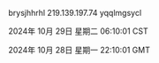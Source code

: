brysjhhrhl 219.139.197.74 yqqlmgsycl

2024年 10月 29日 星期二 06:10:01 CST

2024年 10月 28日 星期一 22:10:01 GMT
